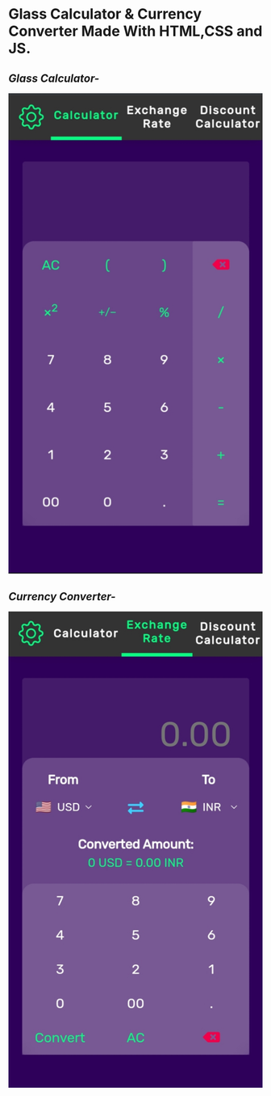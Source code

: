 # Glass Calculator & Currency Converter Made With HTML,CSS and JS.
## ***Glass Calculator-***
![Glass Calculator](cal1.jpg)
## ***Currency Converter-***
![Currency Converter](cal2.jpg)


